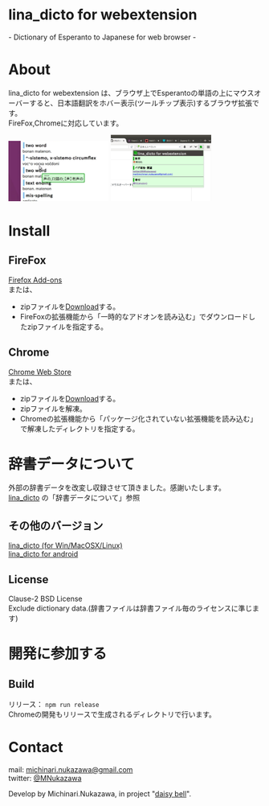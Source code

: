 lina\_dicto for webextension
====  
\- Dictionary of Esperanto to Japanese for web browser -
  
# About
lina\_dicto for webextension は、ブラウザ上でEsperantoの単語の上にマウスオーバーすると、日本語翻訳をホバー表示(ツールチップ表示)するブラウザ拡張です。  
FireFox,Chromeに対応しています。  
   
<img src="document/image/20171117_hover.png" width="200">
<img src="document/image/20171117_popup_menu.png" width="200">
  
# Install
## FireFox
[Firefox Add-ons][firefox]  
または、  
- zipファイルを[Download][Download]する。  
- FireFoxの拡張機能から「一時的なアドオンを読み込む」でダウンロードしたzipファイルを指定する。  
## Chrome
[Chrome Web Store][chrome]  
または、  
- zipファイルを[Download][Download]する。  
- zipファイルを解凍。  
- Chromeの拡張機能から「パッケージ化されていない拡張機能を読み込む」で解凍したディレクトリを指定する。  

# 辞書データについて
外部の辞書データを改変し収録させて頂きました。感謝いたします。  
[lina\_dicto](https://github.com/MichinariNukazawa/lina_dicto) の「辞書データについて」参照  

  
## その他のバージョン
[lina\_dicto (for Win/MacOSX/Linux)](https://github.com/MichinariNukazawa/lina_dicto)  
[lina\_dicto for android](https://github.com/MichinariNukazawa/lina_dicto_for_android)  
  
## License
Clause-2 BSD License  
Exclude dictionary data.(辞書ファイルは辞書ファイル毎のライセンスに準じます)  
  
# 開発に参加する
## Build
リリース： `npm run release`  
Chromeの開発もリリースで生成されるディレクトリで行います。  

# Contact
mail: [michinari.nukazawa@gmail.com][mailto]  
twitter: [@MNukazawa][twitter]  
  
Develop by Michinari.Nukazawa, in project "[daisy bell][pixiv_booth_project_daisy_bell]".  
  
[firefox]: https://addons.mozilla.org/ja/firefox/addon/lina_dicto_for_webextension/
[chrome]: https://chrome.google.com/webstore/detail/linadicto-for-webextensio/boapdbolcedaalcegcfnnbdcolilggnc
[download]: https://github.com/MichinariNukazawa/lina_dicto_for_webextension/releases
[pixiv_booth_project_daisy_bell]: https://daisy-bell.booth.pm/
[mailto]: mailto:michinari.nukazawa@gmail.com
[twitter]: https://twitter.com/MNukazawa
